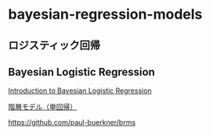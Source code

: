 # bayesian-regression-models

## ロジスティック回帰

## Bayesian Logistic Regression

[Introduction to Bayesian Logistic Regression](https://towardsdatascience.com/introduction-to-bayesian-logistic-regression-7e39a0bae691)

[階層モデル（単回帰）
](https://stats.biopapyrus.jp/bayesian-statistics/estimation/hierarchical-model.html)

https://github.com/paul-buerkner/brms
